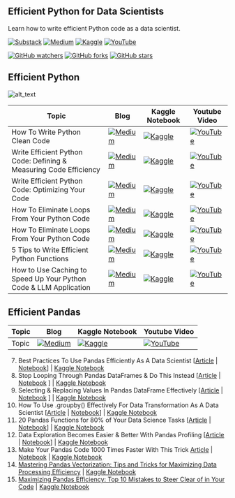 ## Efficient Python for Data Scientists ##

Learn how to write efficient Python code as a data scientist.

[![Substack](https://img.shields.io/badge/Substack-%23006f5c.svg?style=for-the-badge&logo=substack&logoColor=FF6719)](https://youssefh.substack.com/)
[![Medium](https://img.shields.io/badge/Medium-12100E?style=for-the-badge&logo=medium&logoColor=white)](https://medium.com/@yousefhosni)
[![Kaggle](https://img.shields.io/badge/Kaggle-035a7d?style=for-the-badge&logo=kaggle&logoColor=white)](https://www.kaggle.com/youssef19)
[![YouTube](https://img.shields.io/badge/YouTube-%23FF0000.svg?style=for-the-badge&logo=YouTube&logoColor=white)](https://www.youtube.com/channel/UCeEcSgRzYFuVt-2Yk1ULdhQ)

[![GitHub watchers](https://img.shields.io/github/watchers/youssefHosni/Efficient-Python-for-Data-Scientists.svg?style=social&label=Watch)](https://GitHub.com/youssefHosni/Awesome-ML-GitHub-Repos/watchers/)
[![GitHub forks](https://img.shields.io/github/forks/youssefHosni/Efficient-Python-for-Data-Scientists.svg?style=social&label=Fork)](https://GitHub.com/youssefHosni/Efficient-Python-for-Data-Scientists/network/)
[![GitHub stars](https://img.shields.io/github/stars/youssefHosni/Efficient-Python-for-Data-Scientists.svg?style=social&label=Star)](https://GitHub.com/youssefHosni/Efficient-Python-for-Data-Scientists/stargazers/)


## Efficient Python ##
![alt_text](https://github.com/youssefHosni/Efficient-Python-for-Data-Scientists/blob/main/1_XNhMJunrlY_Xfei8D8sPeg.png)

|Topic |Blog|Kaggle Notebook| Youtube Video |
|-----|--------|----------|----------|
|How To Write Python Clean Code |[![Medium](https://img.shields.io/badge/Medium-12100E?style=for-the-badge&logo=medium&logoColor=white)](https://levelup.gitconnected.com/learn-how-to-write-python-clean-code-using-these-3-principles-ed046978e39a?sk=84b51a685bc2981d85ac5f7346eeb4bf) | [![Kaggle](https://img.shields.io/badge/Kaggle-035a7d?style=for-the-badge&logo=kaggle&logoColor=white)]()| [![YouTube](https://img.shields.io/badge/YouTube-%23FF0000.svg?style=for-the-badge&logo=YouTube&logoColor=white)]() |
|Write Efficient Python Code: Defining & Measuring Code Efficiency |[![Medium](https://img.shields.io/badge/Medium-12100E?style=for-the-badge&logo=medium&logoColor=white)](https://medium.com/geekculture/write-efficient-python-code-defining-measuring-code-efficiency-e33a5bd9f7ca?sk=39ca91a495d591e785427aa870081c68) | [![Kaggle](https://img.shields.io/badge/Kaggle-035a7d?style=for-the-badge&logo=kaggle&logoColor=white)](https://www.kaggle.com/code/youssef19/measuring-python-code-efficiency)| [![YouTube](https://img.shields.io/badge/YouTube-%23FF0000.svg?style=for-the-badge&logo=YouTube&logoColor=white)]() |
|Write Efficient Python Code: Optimizing Your Code |[![Medium](https://img.shields.io/badge/Medium-12100E?style=for-the-badge&logo=medium&logoColor=white)](https://levelup.gitconnected.com/write-efficient-python-code-for-data-scientists-optimizing-your-code-2dbb717f610e?sk=33c661faf85862b61e52343b90d35045) | [![Kaggle](https://img.shields.io/badge/Kaggle-035a7d?style=for-the-badge&logo=kaggle&logoColor=white)](https://www.kaggle.com/code/youssef19/python-code-optimization-for-data-scientists)| [![YouTube](https://img.shields.io/badge/YouTube-%23FF0000.svg?style=for-the-badge&logo=YouTube&logoColor=white)]() |
|How To Eliminate Loops From Your Python Code |[![Medium](https://img.shields.io/badge/Medium-12100E?style=for-the-badge&logo=medium&logoColor=white)](https://levelup.gitconnected.com/how-to-eliminate-loops-from-your-python-code-6dfb7c3578fa?sk=c7fc6bb617dd2e07dd20410ad7ff96e9) | [![Kaggle](https://img.shields.io/badge/Kaggle-035a7d?style=for-the-badge&logo=kaggle&logoColor=white)](https://www.kaggle.com/code/youssef19/how-to-eliminate-loops-from-your-python-code)| [![YouTube](https://img.shields.io/badge/YouTube-%23FF0000.svg?style=for-the-badge&logo=YouTube&logoColor=white)]() |
|How To Eliminate Loops From Your Python Code |[![Medium](https://img.shields.io/badge/Medium-12100E?style=for-the-badge&logo=medium&logoColor=white)](https://levelup.gitconnected.com/how-to-eliminate-loops-from-your-python-code-6dfb7c3578fa?sk=c7fc6bb617dd2e07dd20410ad7ff96e9) | [![Kaggle](https://img.shields.io/badge/Kaggle-035a7d?style=for-the-badge&logo=kaggle&logoColor=white)](https://www.kaggle.com/code/youssef19/how-to-eliminate-loops-from-your-python-code)| [![YouTube](https://img.shields.io/badge/YouTube-%23FF0000.svg?style=for-the-badge&logo=YouTube&logoColor=white)]() |
| 5 Tips to Write Efficient Python Functions |[![Medium](https://img.shields.io/badge/Medium-12100E?style=for-the-badge&logo=medium&logoColor=white)](https://medium.com/gitconnected/5-tips-to-write-efficient-python-functions-d9befdfa7778?sk=3f621008e6e44bf8fcf9e90da19edef1) | [![Kaggle](https://img.shields.io/badge/Kaggle-035a7d?style=for-the-badge&logo=kaggle&logoColor=white)](https://www.kaggle.com/code/youssef19/5-tips-to-write-efficient-python-functions)| [![YouTube](https://img.shields.io/badge/YouTube-%23FF0000.svg?style=for-the-badge&logo=YouTube&logoColor=white)]() |
| How to Use Caching to Speed Up Your Python Code & LLM Application |[![Medium](https://img.shields.io/badge/Medium-12100E?style=for-the-badge&logo=medium&logoColor=white)](https://medium.com/gitconnected/how-to-use-caching-to-speed-up-your-python-code-llm-application-f385a5a10a0f) | [![Kaggle](https://img.shields.io/badge/Kaggle-035a7d?style=for-the-badge&logo=kaggle&logoColor=white)](https://www.kaggle.com/code/youssef19/python-caching-to-speed-up-your-code-llm-app)| [![YouTube](https://img.shields.io/badge/YouTube-%23FF0000.svg?style=for-the-badge&logo=YouTube&logoColor=white)]() |




## Efficient Pandas ##  
|Topic |Blog|Kaggle Notebook| Youtube Video |
|-----|--------|----------|----------|
|Topic |[![Medium](https://img.shields.io/badge/Medium-12100E?style=for-the-badge&logo=medium&logoColor=white)]() | [![Kaggle](https://img.shields.io/badge/Kaggle-035a7d?style=for-the-badge&logo=kaggle&logoColor=white)]()| [![YouTube](https://img.shields.io/badge/YouTube-%23FF0000.svg?style=for-the-badge&logo=YouTube&logoColor=white)]() |


7. Best Practices To Use Pandas Efficiently As A Data Scientist [[Article](https://levelup.gitconnected.com/best-practices-to-use-pandas-efficiently-as-a-data-scientist-9198b3e7bb6d?sk=88e07bfb5fba1b3a208a1e7e01a5981c) | [Notebook](https://github.com/youssefHosni/Advanced-Python-for-Data-Scientists/blob/main/Best_Practices_To_Use_Pandas_Efficiently_As_A_Data_Scientist.ipynb)] | [Kaggle Notebook]()
9. Stop Looping Through Pandas DataFrames & Do This Instead [[Article](https://levelup.gitconnected.com/stop-looping-through-pandas-dataframes-do-this-instead-ddcb6009cbc1?sk=a81ea280c77aeb28afdbdacbef380c43) | [Notebook](https://github.com/youssefHosni/Efficient-Python-for-Data-Scientists/blob/main/Stop_Looping_Through_Pandas_DataFrames_%26_Do_This%C2%A0Instead.ipynb) ] | [Kaggle Notebook](https://www.kaggle.com/code/youssef19/stop-looping-through-pandas-dataframes)
9. Selecting & Replacing Values In Pandas DataFrame  Effectively [[Article](https://levelup.gitconnected.com/selecting-replacing-values-in-pandas-dataframe-effectively-69c5cee9f526?sk=1abbd5bff836d0ddb445fd5c8bf6ea74) | [Notebook](https://github.com/youssefHosni/Efficient-Python-for-Data-Scientists/blob/main/Selecting_%26_Replacing_Values_In_Pandas_DataFrame_Effectively.ipynb)  ] | [Kaggle Notebook]()
10. How To Use .groupby() Effectively For Data Transformation As A Data Scientist [[Article](https://levelup.gitconnected.com/how-to-use-groupby-effectively-as-a-data-scientist-9e1d931e1619?sk=569f074940cf15c63837bd2dae0b714b) | [Notebook]()] | [Kaggle Notebook](https://www.kaggle.com/code/youssef19/how-to-use-groupby-effectively-as-a-data-scient)
11. 20 Pandas Functions for 80% of Your Data Science Tasks [[Article](https://levelup.gitconnected.com/20-pandas-functions-for-80-of-your-data-science-tasks-b610c8bfe63c?sk=3f73cdb37d52db86caaa0e7d52852c64) | [Notebook](https://github.com/youssefHosni/Efficient-Python-for-Data-Scientists/blob/main/20_Pandas_Functions_for_80_of_your_Data_Science%C2%A0Tasks.ipynb)] | [Kaggle Notebook](https://www.kaggle.com/code/youssef19/20-pandas-functions-for-80-data-science-tasks)
12. Data Exploration Becomes Easier & Better With Pandas Profiling [[Article](https://levelup.gitconnected.com/data-exploration-becomes-easier-better-with-pandas-profiling-2d527a612bef?sk=e052c35b0a34de49b18a28526513f754) | [Notebook](https://github.com/youssefHosni/Efficient-Python-for-Data-Scientists/blob/main/Data%20Exploration%20Becomes%20Easier%20%26%20Better%20With%20Pandas%20Profiling.md)] | [Kaggle Notebook]()
13. Make Your Pandas Code 1000 Times Faster With This Trick [Article](https://levelup.gitconnected.com/make-your-pandas-code-1000-times-faster-with-this-trick-5b3a1438598a?sk=8d2d6cd70914e6e509ae6f6ab0791212) | [Notebook](https://github.com/youssefHosni/Efficient-Python-for-Data-Scientists/blob/main/Make_Your_Pandas_Code_1000_Times_Faster_With_This%C2%A0Trick.ipynb) | [Kaggle Notebook](https://www.kaggle.com/code/youssef19/make-your-pandas-code-1000-times-faster)
14. [Mastering Pandas Vectorization: Tips and Tricks for Maximizing Data Processing Efficiency]() | [Kaggle Notebook]()
15. [Maximizing Pandas Efficiency: Top 10 Mistakes to Steer Clear of in Your Code](https://levelup.gitconnected.com/maximizing-pandas-efficiency-top-10-mistakes-to-steer-clear-of-in-your-code-8623aff053cd?sk=3c2d020271318a0a3b8bfe945ed49b4c) | [Kaggle Notebook](https://www.kaggle.com/code/youssef19/top-10-pandas-mistakes-to-avoid)

